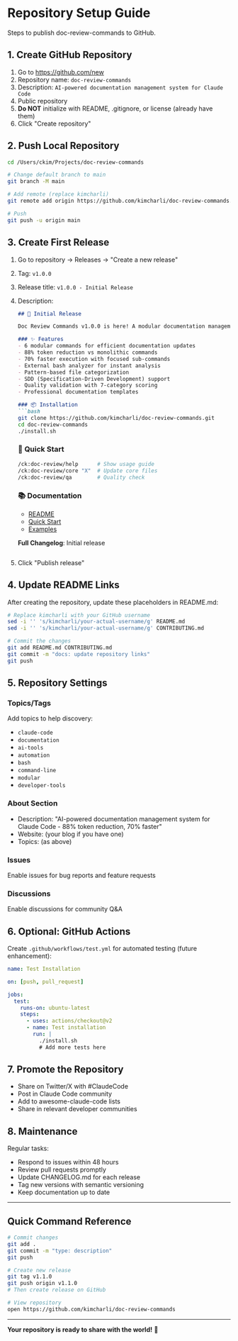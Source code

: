 # Repository Setup Guide

Steps to publish doc-review-commands to GitHub.

## 1. Create GitHub Repository

1. Go to https://github.com/new
2. Repository name: `doc-review-commands`
3. Description: `AI-powered documentation management system for Claude Code`
4. Public repository
5. **Do NOT** initialize with README, .gitignore, or license (already have them)
6. Click "Create repository"

## 2. Push Local Repository

```bash
cd /Users/ckim/Projects/doc-review-commands

# Change default branch to main
git branch -M main

# Add remote (replace kimcharli)
git remote add origin https://github.com/kimcharli/doc-review-commands.git

# Push
git push -u origin main
```

## 3. Create First Release

1. Go to repository → Releases → "Create a new release"
2. Tag: `v1.0.0`
3. Release title: `v1.0.0 - Initial Release`
4. Description:
   ```markdown
   ## 🎉 Initial Release

   Doc Review Commands v1.0.0 is here! A modular documentation management system for Claude Code.

   ### ✨ Features
   - 6 modular commands for efficient documentation updates
   - 88% token reduction vs monolithic commands
   - 70% faster execution with focused sub-commands
   - External bash analyzer for instant analysis
   - Pattern-based file categorization
   - SDD (Specification-Driven Development) support
   - Quality validation with 7-category scoring
   - Professional documentation templates

   ### 📦 Installation
   ```bash
   git clone https://github.com/kimcharli/doc-review-commands.git
   cd doc-review-commands
   ./install.sh
   ```

   ### 🚀 Quick Start
   ```bash
   /ck:doc-review/help      # Show usage guide
   /ck:doc-review/core "X"  # Update core files
   /ck:doc-review/qa        # Quality check
   ```

   ### 📚 Documentation
   - [README](README.md)
   - [Quick Start](docs/QUICKSTART.md)
   - [Examples](examples/basic-usage.md)

   **Full Changelog**: Initial release
   ```

5. Click "Publish release"

## 4. Update README Links

After creating the repository, update these placeholders in README.md:

```bash
# Replace kimcharli with your GitHub username
sed -i '' 's/kimcharli/your-actual-username/g' README.md
sed -i '' 's/kimcharli/your-actual-username/g' CONTRIBUTING.md

# Commit the changes
git add README.md CONTRIBUTING.md
git commit -m "docs: update repository links"
git push
```

## 5. Repository Settings

### Topics/Tags
Add topics to help discovery:
- `claude-code`
- `documentation`
- `ai-tools`
- `automation`
- `bash`
- `command-line`
- `modular`
- `developer-tools`

### About Section
- Description: "AI-powered documentation management system for Claude Code - 88% token reduction, 70% faster"
- Website: (your blog if you have one)
- Topics: (as above)

### Issues
Enable issues for bug reports and feature requests

### Discussions
Enable discussions for community Q&A

## 6. Optional: GitHub Actions

Create `.github/workflows/test.yml` for automated testing (future enhancement):

```yaml
name: Test Installation

on: [push, pull_request]

jobs:
  test:
    runs-on: ubuntu-latest
    steps:
      - uses: actions/checkout@v2
      - name: Test installation
        run: |
          ./install.sh
          # Add more tests here
```

## 7. Promote the Repository

- Share on Twitter/X with #ClaudeCode
- Post in Claude Code community
- Add to awesome-claude-code lists
- Share in relevant developer communities

## 8. Maintenance

Regular tasks:
- Respond to issues within 48 hours
- Review pull requests promptly
- Update CHANGELOG.md for each release
- Tag new versions with semantic versioning
- Keep documentation up to date

---

## Quick Command Reference

```bash
# Commit changes
git add .
git commit -m "type: description"
git push

# Create new release
git tag v1.1.0
git push origin v1.1.0
# Then create release on GitHub

# View repository
open https://github.com/kimcharli/doc-review-commands
```

---

**Your repository is ready to share with the world!** 🚀
